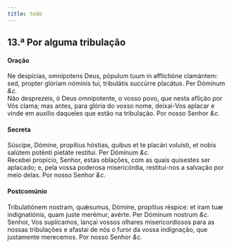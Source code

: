 ```yaml
---
title: todo
---
```

<h2 class="text-center">13.ª Por alguma tribulação</h2>

<h4 class="text-center">Oração</h4>
<div class="container-fluid">
<div class="row">
<div class="dropcap text-justify">
Ne despícias, omnípotens Deus, pópulum tuum in afflictióne clamántem: sed, propter glóriam nóminis tui, tribulátis succúrre placátus. Per Dóminum <em>&c.</em>
</div>
<div class="dropcap text-justify">
Não desprezeis, ó Deus omnipotente, o vosso povo, que nesta aflição por Vós clama; mas antes, para glória do vosso nome, deixai-Vos aplacar e vinde em auxílio daqueles que estão na tribulação. Por nosso Senhor <em>&c.</em>
</div>
</div>
</div>

<h4 class="text-center">Secreta</h4>
<div class="container-fluid">
<div class="row">
<div class="dropcap text-justify">
Súscipe, Dómine, propítius hóstias, quibus et te placári voluísti, et nobis salútem poténti pietáte restítui. Per Dóminum <em>&c.</em>
</div>
<div class="dropcap text-justify">
Recebei propício, Senhor, estas oblações, com as quais quisestes ser aplacado; e, pela vossa poderosa misericórdia, restituí-nos a salvação por meio delas. Por nosso Senhor <em>&c.</em>
</div>
</div>
</div>

<h4 class="text-center">Postcomúnio</h4>
<div class="container-fluid">
<div class="row">
<div class="dropcap text-justify">
Tribulatiónem nostram, quǽsumus, Dómine, propítius réspice: et iram tuæ indignatiónis, quam juste merémur, avérte. Per Dóminum nostrum <em>&c.</em>
</div>
<div class="dropcap text-justify">
Senhor, Vos suplicamos, lançai vossos olhares misericordiosos para as nossas tribulações e afastai de nós o furor da vossa indignação, que justamente merecemos. Por nosso Senhor <em>&c.</em>
</div>
</div>
</div>
